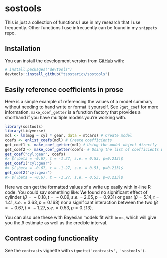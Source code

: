 
<!-- README.md is generated from README.Rmd. Please edit that file -->

# sostools

<!-- badges: start -->
<!-- badges: end -->

This is just a collection of functions I use in my research that I use
frequently. Other functions I use infrequently can be found in my
`snippets` repo.

## Installation

You can install the development version from
[GitHub](https://github.com/) with:

``` r
# install.packages("devtools")
devtools::install_github("tsostarics/sostools")
```

## Easily reference coefficients in prose

Here is a simple example of referencing the values of a model summary
without needing to hand write or format it yourself. See `?get_coef` for
more information. `make_coef_getter` is a function factory that provides
a shorthand if you have multiple models you’re working with.

``` r
library(sostools)
library(tidyverse)
mdl <- lm(mpg ~ cyl * gear, data = mtcars) # Create model
coefs <- enlist_coefs(mdl) # Create coefficients
get_coef1 <- make_coef_getter(mdl) # Using the model object directly
get_coef2 <- make_coef_getter(coefs) # Using the list of coefficients we made
get_coef("cyl:gear", coefs)
#> $(\beta = -0.67, t = -1.27, s.e. = 0.53, p=0.213)$
get_coef1("cyl:gear")
#> $(\beta = -0.67, t = -1.27, s.e. = 0.53, p=0.213)$
get_coef2("cyl:gear")
#> $(\beta = -0.67, t = -1.27, s.e. = 0.53, p=0.213)$
```

Here we can get the formatted values of a write up easily with in-line R
code. You could say something like: We found no significant effect of
cylinder (*β* =  − 0.18, *t* =  − 0.09, *s*.*e*. = 2.05, *p* = 0.931) or
gear (*β* = 5.14, *t* = 1.41, *s*.*e*. = 3.63, *p* = 0.168) nor a
significant interaction between the two
(*β* =  − 0.67, *t* =  − 1.27, *s*.*e*. = 0.53, *p* = 0.213).

You can also use these with Bayesian models fit with `brms`, which will
give you the *β* estimate as well as the credible interval.

## Contrast coding functionality

See the `contrasts` vignette with `vignette('contrasts', 'sostools')`.
